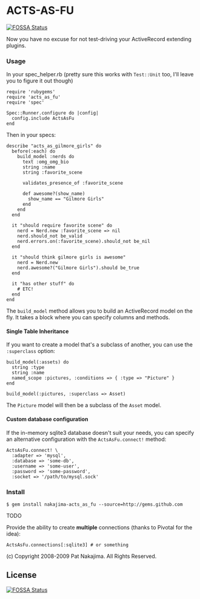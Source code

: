 # ACTS-AS-FU
[![FOSSA Status](https://app.fossa.io/api/projects/git%2Bgithub.com%2Fnakajima%2Facts_as_fu.svg?type=shield)](https://app.fossa.io/projects/git%2Bgithub.com%2Fnakajima%2Facts_as_fu?ref=badge_shield)


Now you have no excuse for not test-driving your ActiveRecord
extending plugins.

### Usage

In your spec_helper.rb (pretty sure this works with `Test::Unit`
too, I'll leave you to figure it out though)

    require 'rubygems'
    require 'acts_as_fu'
    require 'spec'
  
    Spec::Runner.configure do |config|
      config.include ActsAsFu
    end

Then in your specs:

    describe "acts_as_gilmore_girls" do
      before(:each) do
        build_model :nerds do
          text :omg_omg_bio
          string :name
          string :favorite_scene
      
          validates_presence_of :favorite_scene
      
          def awesome?(show_name)
            show_name == "Gilmore Girls"
          end      
        end
      end

      it "should require favorite scene" do
        nerd = Nerd.new :favorite_scene => nil
        nerd.should_not be_valid
        nerd.errors.on(:favorite_scene).should_not be_nil
      end

      it "should think gilmore girls is awesome"
        nerd = Nerd.new
        nerd.awesome?("Gilmore Girls").should be_true
      end

      it "has other stuff" do
        # ETC!
      end
    end
  
The `build_model` method allows you to build an ActiveRecord model on
the fly. It takes a block where you can specify columns and methods.

#### Single Table Inheritance

If you want to create a model that's a subclass of another, you can
use the `:superclass` option:

    build_model(:assets) do
      string :type
      string :name
      named_scope :pictures, :conditions => { :type => "Picture" }
    end

    build_model(:pictures, :superclass => Asset)

The `Picture` model will then be a subclass of the `Asset` model.

#### Custom database configuration

If the in-memory sqlite3 database doesn't suit your needs, you can
specify an alternative configuration with the `ActsAsFu.connect!` method:

    ActsAsFu.connect! \
      :adapter => 'mysql',
      :database => 'some-db',
      :username => 'some-user',
      :password => 'some-password',
      :socket => '/path/to/mysql.sock'

### Install

    $ gem install nakajima-acts_as_fu --source=http://gems.github.com

TODO

Provide the ability to create **multiple** connections (thanks to Pivotal for the idea):
      
    ActsAsFu.connections[:sqlite3] # or something

(c) Copyright 2008-2009 Pat Nakajima. All Rights Reserved.

## License
[![FOSSA Status](https://app.fossa.io/api/projects/git%2Bgithub.com%2Fnakajima%2Facts_as_fu.svg?type=large)](https://app.fossa.io/projects/git%2Bgithub.com%2Fnakajima%2Facts_as_fu?ref=badge_large)